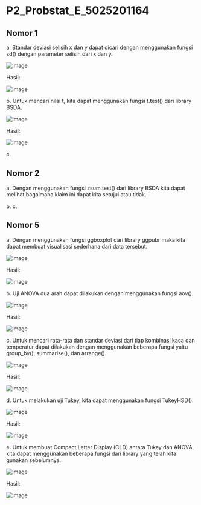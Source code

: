 # P2_Probstat_E_5025201164

## Nomor 1
a. Standar deviasi selisih x dan y dapat dicari dengan menggunakan fungsi sd() dengan parameter selisih dari x dan y.

![image](https://user-images.githubusercontent.com/72655301/170871410-be3e4929-06c9-4e52-a10b-5c3fde598a66.png)

Hasil:

![image](https://user-images.githubusercontent.com/72655301/170871415-d7ea5c39-fa9e-489c-acdd-db8bd110c62c.png)

b. Untuk mencari nilai t, kita dapat menggunakan fungsi t.test() dari library BSDA.

![image](https://user-images.githubusercontent.com/72655301/170871609-c85b3e59-60c4-4b02-a96c-9a0b32b5439f.png)

Hasil:

![image](https://user-images.githubusercontent.com/72655301/170871621-789d1586-1cbf-4121-9499-6867b82bf003.png)

c. 

## Nomor 2
a. Dengan menggunakan fungsi zsum.test() dari library BSDA kita dapat melihat bagaimana klaim ini dapat kita setujui atau tidak.


b.
c.

## Nomor 5
a. Dengan menggunakan fungsi ggboxplot dari library ggpubr maka kita dapat membuat visualisasi sederhana dari data tersebut.

![image](https://user-images.githubusercontent.com/72655301/170872800-6c089b7f-09cb-4f08-abb2-627dff100c61.png)

Hasil:

![image](https://user-images.githubusercontent.com/72655301/170872789-ffbb2306-d350-4c1d-9e77-0646efa7fd4d.png)

b. Uji ANOVA dua arah dapat dilakukan dengan menggunakan fungsi aov().

![image](https://user-images.githubusercontent.com/72655301/170874116-41d92d78-bd49-4cc5-97a5-2f37a0dacbd2.png)

Hasil:

![image](https://user-images.githubusercontent.com/72655301/170874127-01a5d8be-9ef7-4da6-ae7b-818fb94a8287.png)

c. Untuk mencari rata-rata dan standar deviasi dari tiap kombinasi kaca dan temperatur dapat dilakukan dengan menggunakan beberapa fungsi yaitu group_by(), summarise(), dan arrange().

![image](https://user-images.githubusercontent.com/72655301/170873907-b4b41430-502f-4fd3-96b9-5cc334d6b36d.png)

Hasil: 

![image](https://user-images.githubusercontent.com/72655301/170873921-0789f7db-e3fc-47b0-b6f5-19c51f2957c0.png)

d. Untuk melakukan uji Tukey, kita dapat menggunakan fungsi TukeyHSD().

![image](https://user-images.githubusercontent.com/72655301/170874103-8f980054-89a9-429b-8dd6-97f32ea30961.png)

Hasil:

![image](https://user-images.githubusercontent.com/72655301/170874083-353d110b-092f-4548-827d-222d9729a256.png)

e. Untuk membuat Compact Letter Display (CLD) antara Tukey dan ANOVA, kita dapat menggunakan beberapa fungsi dari library yang telah kita gunakan sebelumnya.

![image](https://user-images.githubusercontent.com/72655301/170874648-b4018760-6cd4-4801-91da-8d882cbc268c.png)

Hasil:

![image](https://user-images.githubusercontent.com/72655301/170874665-9823c564-6eca-4088-9149-7dcc3fff4c72.png)
